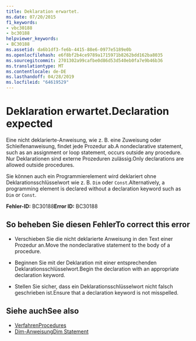 ```yaml
---
title: Deklaration erwartet.
ms.date: 07/20/2015
f1_keywords:
- vbc30188
- bc30188
helpviewer_keywords:
- BC30188
ms.assetid: da6b1df3-fe6b-4415-88e6-0977e5189e0b
ms.openlocfilehash: e6f8bf2b4ce9789a1715971b8262bdd162ba8035
ms.sourcegitcommit: 2701302a99cafbe0d86d53d540eb0fa7e9b46b36
ms.translationtype: MT
ms.contentlocale: de-DE
ms.lasthandoff: 04/28/2019
ms.locfileid: "64619529"
---
```

# <a name="declaration-expected"></a><span data-ttu-id="75055-102">Deklaration erwartet.</span><span class="sxs-lookup"><span data-stu-id="75055-102">Declaration expected</span></span>
<span data-ttu-id="75055-103">Eine nicht deklarierte-Anweisung, wie z. B. eine Zuweisung oder Schleifenanweisung, findet jede Prozedur ab.</span><span class="sxs-lookup"><span data-stu-id="75055-103">A nondeclarative statement, such as an assignment or loop statement, occurs outside any procedure.</span></span> <span data-ttu-id="75055-104">Nur Deklarationen sind externe Prozeduren zulässig.</span><span class="sxs-lookup"><span data-stu-id="75055-104">Only declarations are allowed outside procedures.</span></span>  
  
 <span data-ttu-id="75055-105">Sie können auch ein Programmierelement wird deklariert ohne Deklarationsschlüsselwort wie z. B. `Dim` oder `Const`.</span><span class="sxs-lookup"><span data-stu-id="75055-105">Alternatively, a programming element is declared without a declaration keyword such as `Dim` or `Const`.</span></span>  
  
 <span data-ttu-id="75055-106">**Fehler-ID:** BC30188</span><span class="sxs-lookup"><span data-stu-id="75055-106">**Error ID:** BC30188</span></span>  
  
## <a name="to-correct-this-error"></a><span data-ttu-id="75055-107">So beheben Sie diesen Fehler</span><span class="sxs-lookup"><span data-stu-id="75055-107">To correct this error</span></span>  
  
- <span data-ttu-id="75055-108">Verschieben Sie die nicht deklarierte Anweisung in den Text einer Prozedur an.</span><span class="sxs-lookup"><span data-stu-id="75055-108">Move the nondeclarative statement to the body of a procedure.</span></span>  
  
- <span data-ttu-id="75055-109">Beginnen Sie mit der Deklaration mit einer entsprechenden Deklarationsschlüsselwort.</span><span class="sxs-lookup"><span data-stu-id="75055-109">Begin the declaration with an appropriate declaration keyword.</span></span>  
  
- <span data-ttu-id="75055-110">Stellen Sie sicher, dass ein Deklarationsschlüsselwort nicht falsch geschrieben ist.</span><span class="sxs-lookup"><span data-stu-id="75055-110">Ensure that a declaration keyword is not misspelled.</span></span>  
  
## <a name="see-also"></a><span data-ttu-id="75055-111">Siehe auch</span><span class="sxs-lookup"><span data-stu-id="75055-111">See also</span></span>

- [<span data-ttu-id="75055-112">Verfahren</span><span class="sxs-lookup"><span data-stu-id="75055-112">Procedures</span></span>](../../../visual-basic/programming-guide/language-features/procedures/index.md)
- [<span data-ttu-id="75055-113">Dim-Anweisung</span><span class="sxs-lookup"><span data-stu-id="75055-113">Dim Statement</span></span>](../../../visual-basic/language-reference/statements/dim-statement.md)
